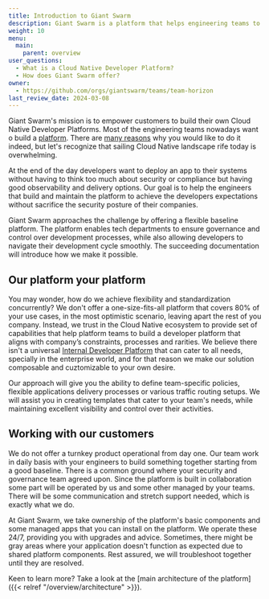```yaml
---
title: Introduction to Giant Swarm
description: Giant Swarm is a platform that helps engineering teams to build Cloud Native Developer Platform and operate them without much hassle.
weight: 10
menu:
  main:
    parent: overview
user_questions:
  - What is a Cloud Native Developer Platform?
  - How does Giant Swarm offer?
owner:
  - https://github.com/orgs/giantswarm/teams/team-horizon
last_review_date: 2024-03-08
---
```


Giant Swarm's mission is to empower customers to build their own Cloud Native Developer Platforms. Most of the engineering teams nowadays want o build a [platform](https://tag-app-delivery.cncf.io/whitepapers/platforms/#what-is-a-platform). There are [many reasons](https://tag-app-delivery.cncf.io/whitepapers/platforms/#why-platforms) why you would like to do it indeed, but let's recognize that sailing Cloud Native landscape rife today is overwhelming.

At the end of the day developers want to deploy an app to their systems without having to think too much about security or compliance but having good observability and delivery options. Our goal is to help the engineers that build and maintain the platform to achieve the developers expectations without sacrifice the security posture of their companies.

Giant Swarm approaches the challenge by offering a flexible baseline platform. The platform enables tech departments to ensure governance and control over development processes, while also allowing developers to navigate their development cycle smoothly. The succeeding documentation will introduce how we make it possible.

## Our platform your platform

You may wonder, how do we achieve flexibility and standardization concurrently? We don't offer a one-size-fits-all platform that covers 80% of your use cases, in the most optimistic scenario, leaving apart the rest of you company. Instead, we trust in the Cloud Native ecosystem to provide set of capabilities that help platform teams to build a developer platform that aligns with company’s constraints, processes and rarities. We believe there isn't a universal [Internal Developer Platform](https://internaldeveloperplatform.org/) that can cater to all needs, specially in the enterprise world, and for that reason we make our solution composable and cuztomizable to your own desire.

Our approach will give you the ability to define team-specific policies, flexible applications delivery processes or various traffic routing setups. We will assist you in creating templates that cater to your team's needs, while maintaining excellent visibility and control over their activities.

## Working with our customers

We do not offer a turnkey product operational from day one. Our team work in daily basis with your engineers to build something together starting from a good baseline. There is a common ground where your security and governance team agreed upon. Since the platform is built in collaboration some part will be operated by us and some other managed by your teams. There will be some communication and stretch support needed, which is exactly what we do.

At Giant Swarm, we take ownership of the platform's basic components and some managed apps that you can install on the platform. We operate these 24/7, providing you with upgrades and advice. Sometimes, there might be gray areas where your application doesn't function as expected due to shared platform components. Rest assured, we will troubleshoot together until they are resolved.

Keen to learn more? Take a look at the [main architecture of the platform]({{< relref "/overview/architecture" >}}).
